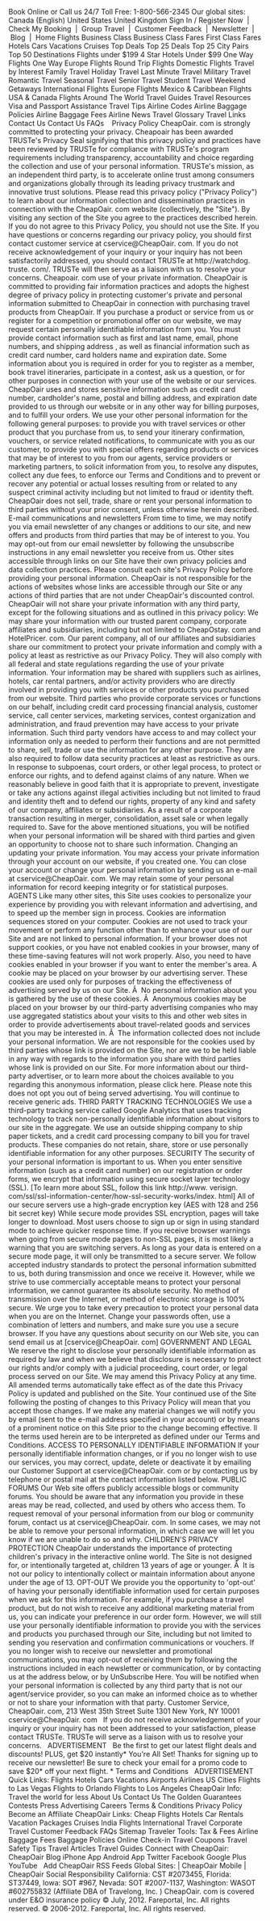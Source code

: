 Book Online or Call us 24/7 Toll Free: 1-800-566-2345 Our global sites: Canada (English) United States United Kingdom Sign In / Register Now  |   Check My Booking  |  Group Travel  |  Customer Feedback  |  Newsletter  |  Blog  |  Home Flights Business Class Business Class Fares First Class Fares Hotels Cars Vacations Cruises Top Deals Top 25 Deals Top 25 City Pairs Top 50 Destinations Flights under $199 4 Star Hotels Under $99 One Way Flights One Way Europe Flights Round Trip Flights Domestic Flights Travel by Interest Family Travel Holiday Travel Last Minute Travel Military Travel Romantic Travel Seasonal Travel Senior Travel Student Travel Weekend Getaways International Flights Europe Flights Mexico & Caribbean Flights USA & Canada Flights Around The World Travel Guides Travel Resources Visa and Passport Assistance Travel Tips Airline Codes Airline Baggage Policies Airline Baggage Fees Airline News Travel Glossary Travel Links Contact Us Contact Us FAQs    Privacy Policy CheapOair. com is strongly committed to protecting your privacy. Cheapoair has been awarded TRUSTe's Privacy Seal signifying that this privacy policy and practices have been reviewed by TRUSTe for compliance with TRUSTe's program requirements including transparency, accountability and choice regarding the collection and use of your personal information. TRUSTe's mission, as an independent third party, is to accelerate online trust among consumers and organizations globally through its leading privacy trustmark and innovative trust solutions. Please read this privacy policy ("Privacy Policy") to learn about our information collection and dissemination practices in connection with the CheapOair. com website (collectively, the "Site"). By visiting any section of the Site you agree to the practices described herein. If you do not agree to this Privacy Policy, you should not use the Site. If you have questions or concerns regarding our privacy policy, you should first contact customer service at cservice@CheapOair. com. If you do not receive acknowledgement of your inquiry or your inquiry has not been satisfactorily addressed, you should contact TRUSTe at http://watchdog. truste. com/. TRUSTe will then serve as a liaison with us to resolve your concerns. Cheapoair. com use of your private information. CheapOair is committed to providing fair information practices and adopts the highest degree of privacy policy in protecting customer's private and personal information submitted to CheapOair in connection with purchasing travel products from CheapOair. If you purchase a product or service from us or register for a competition or promotional offer on our website, we may request certain personally identifiable information from you. You must provide contact information such as first and last name, email, phone numbers, and shipping address , as well as financial information such as credit card number, card holders name and expiration date. Some information about you is required in order for you to register as a member, book travel itineraries, participate in a contest, ask us a question, or for other purposes in connection with your use of the website or our services. CheapOair uses and stores sensitive information such as credit card number, cardholder's name, postal and billing address, and expiration date provided to us through our website or in any other way for billing purposes, and to fulfill your orders. We use your other personal information for the following general purposes: to provide you with travel services or other product that you purchase from us, to send your itinerary confirmation, vouchers, or service related notifications, to communicate with you as our customer, to provide you with special offers regarding products or services that may be of interest to you from our agents, service providers or marketing partners, to solicit information from you, to resolve any disputes, collect any due fees, to enforce our Terms and Conditions and to prevent or recover any potential or actual losses resulting from or related to any suspect criminal activity including but not limited to fraud or identity theft. CheapOair does not sell, trade, share or rent your personal information to third parties without your prior consent, unless otherwise herein described. E-mail communications and newsletters From time to time, we may notify you via email newsletter of any changes or additions to our site, and new offers and products from third parties that may be of interest to you. You may opt-out from our email newsletter by following the unsubscribe instructions in any email newsletter you receive from us. Other sites accessible through links on our Site have their own privacy policies and data collection practices. Please consult each site's Privacy Policy before providing your personal information. CheapOair is not responsible for the actions of websites whose links are accessible through our Site or any actions of third parties that are not under CheapOair's discounted control. CheapOair will not share your private information with any third party, except for the following situations and as outlined in this privacy policy: We may share your information with our trusted parent company, corporate affiliates and subsidiaries, including but not limited to CheapOstay. com and HotelPricer. com. Our parent company, all of our affiliates and subsidiaries share our commitment to protect your private information and comply with a policy at least as restrictive as our Privacy Policy. They will also comply with all federal and state regulations regarding the use of your private information. Your information may be shared with suppliers such as airlines, hotels, car rental partners, and/or activity providers who are directly involved in providing you with services or other products you purchased from our website. Third parties who provide corporate services or functions on our behalf, including credit card processing financial analysis, customer service, call center services, marketing services, contest organization and administration, and fraud prevention may have access to your private information. Such third party vendors have access to and may collect your information only as needed to perform their functions and are not permitted to share, sell, trade or use the information for any other purpose. They are also required to follow data security practices at least as restrictive as ours. In response to subpoenas, court orders, or other legal process, to protect or enforce our rights, and to defend against claims of any nature. When we reasonably believe in good faith that it is appropriate to prevent, investigate or take any actions against illegal activities including but not limited to fraud and identity theft and to defend our rights, property of any kind and safety of our company, affiliates or subsidiaries. As a result of a corporate transaction resulting in merger, consolidation, asset sale or when legally required to. Save for the above mentioned situations, you will be notified when your personal information will be shared with third parties and given an opportunity to choose not to share such information. Changing an updating your private information. You may access your private information through your account on our website, if you created one. You can close your account or change your personal information by sending us an e-mail at cservice@CheapOair. com. We may retain some of your personal information for record keeping integrity or for statistical purposes.   AGENTS Like many other sites, this Site uses cookies to personalize your experience by providing you with relevant information and advertising, and to speed up the member sign in process. Cookies are information sequences stored on your computer. Cookies are not used to track your movement or perform any function other than to enhance your use of our Site and are not linked to personal information. If your browser does not support cookies, or you have not enabled cookies in your browser, many of these time-saving features will not work properly. Also, you need to have cookies enabled in your browser if you want to enter the member's area. A cookie may be placed on your browser by our advertising server. These cookies are used only for purposes of tracking the effectiveness of advertising served by us on our Site. Â  No personal information about you is gathered by the use of these cookies. Â  Anonymous cookies may be placed on your browser by our third-party advertising companies who may use aggregated statistics about your visits to this and other web sites in order to provide advertisements about travel-related goods and services that you may be interested in. Â  The information collected does not include your personal information. We are not responsible for the cookies used by third parties whose link is provided on the Site, nor are we to be held liable in any way with regards to the information you share with third parties whose link is provided on our Site. For more information about our third-party advertiser, or to learn more about the choices available to you regarding this anonymous information, please click here. Please note this does not opt you out of being served advertising. You will continue to receive generic ads. THIRD PARTY TRACKING TECHNOLOGIES We use a third-party tracking service called Google Analytics that uses tracking technology to track non-personally identifiable information about visitors to our site in the aggregate. We use an outside shipping company to ship paper tickets, and a credit card processing company to bill you for travel products. These companies do not retain, share, store or use personally identifiable information for any other purposes. SECURITY The security of your personal information is important to us. When you enter sensitive information (such as a credit card number) on our registration or order forms, we encrypt that information using secure socket layer technology (SSL). \[To learn more about SSL, follow this link http://www. verisign. com/ssl/ssl-information-center/how-ssl-security-works/index. html\] All of our secure servers use a high-grade encryption key (AES with 128 and 256 bit secret key) While secure mode provides SSL encryption, pages will take longer to download. Most users choose to sign up or sign in using standard mode to achieve quicker response time. If you receive browser warnings when going from secure mode pages to non-SSL pages, it is most likely a warning that you are switching servers. As long as your data is entered on a secure mode page, it will only be transmitted to a secure server. We follow accepted industry standards to protect the personal information submitted to us, both during transmission and once we receive it. However, while we strive to use commercially acceptable means to protect your personal information, we cannot guarantee its absolute security. No method of transmission over the Internet, or method of electronic storage is 100% secure. We urge you to take every precaution to protect your personal data when you are on the Internet. Change your passwords often, use a combination of letters and numbers, and make sure you use a secure browser. If you have any questions about security on our Web site, you can send email us at \[cservice@CheapOair. com\] GOVERNMENT AND LEGAL We reserve the right to disclose your personally identifiable information as required by law and when we believe that disclosure is necessary to protect our rights and/or comply with a judicial proceeding, court order, or legal process served on our Site. We may amend this Privacy Policy at any time. All amended terms automatically take effect as of the date this Privacy Policy is updated and published on the Site. Your continued use of the Site following the posting of changes to this Privacy Policy will mean that you accept those changes. If we make any material changes we will notify you by email (sent to the e-mail address specified in your account) or by means of a prominent notice on this Site prior to the change becoming effective. ll the terms used herein are to be interpreted as defined under our Terms and Conditions. ACCESS TO PERSONALLY IDENTIFIABLE INFORMATION If your personally identifiable information changes, or if you no longer wish to use our services, you may correct, update, delete or deactivate it by emailing our Customer Support at cservice@CheapOair. com or by contacting us by telephone or postal mail at the contact information listed below. PUBLIC FORUMS Our Web site offers publicly accessible blogs or community forums. You should be aware that any information you provide in these areas may be read, collected, and used by others who access them. To request removal of your personal information from our blog or community forum, contact us at cservice@CheapOair. com. In some cases, we may not be able to remove your personal information, in which case we will let you know if we are unable to do so and why. CHILDREN'S PRIVACY PROTECTION CheapOair understands the importance of protecting children's privacy in the interactive online world. The Site is not designed for, or intentionally targeted at, children 13 years of age or younger. Â  It is not our policy to intentionally collect or maintain information about anyone under the age of 13. OPT-OUT We provide you the opportunity to 'opt-out' of having your personally identifiable information used for certain purposes when we ask for this information. For example, if you purchase a travel product, but do not wish to receive any additional marketing material from us, you can indicate your preference in our order form. However, we will still use your personally identifiable information to provide you with the services and products you purchased through our Site, including but not limited to sending you reservation and confirmation communications or vouchers. If you no longer wish to receive our newsletter and promotional communications, you may opt-out of receiving them by following the instructions included in each newsletter or communication, or by contacting us at the address below, or by UnSubscribe Here. You will be notified when your personal information is collected by any third party that is not our agent/service provider, so you can make an informed choice as to whether or not to share your information with that party. Customer Service, CheapOair. com, 213 West 35th Street Suite 1301 New York, NY 10001 cservice@CheapOair. com   If you do not receive acknowledgement of your inquiry or your inquiry has not been addressed to your satisfaction, please contact TRUSTe. TRUSTe will serve as a liaison with us to resolve your concerns.   ADVERTISEMENT   Be the first to get our latest flight deals and discounts! PLUS, get $20 instantly\* You're All Set! Thanks for signing up to receive our newsletter! Be sure to check your email for a promo code to save $20\* off your next flight. \* Terms and Conditions   ADVERTISEMENT Quick Links: Flights Hotels Cars Vacations Airports Airlines US Cities Flights to Las Vegas Flights to Orlando Flights to Los Angeles CheapOair Info: Travel the world for less About Us Contact Us The Golden Guarantees Contests Press Advertising Careers Terms & Conditions Privacy Policy Become an Affiliate CheapOair Links: Cheap Flights Hotels Car Rentals Vacation Packages Cruises India Flights International Travel Corporate Travel Customer Feedback FAQs Sitemap Traveler Tools: Tax & Fees Airline Baggage Fees Baggage Policies Online Check-in Travel Coupons Travel Safety Tips Travel Articles Travel Guides Connect with CheapOair: CheapOair Blog iPhone App Android App Twitter Facebook Google Plus YouTube   Add CheapOair RSS Feeds Global Sites: | CheapOair Mobile | CheapOair Social Responsibility California: CST #2073455, Florida: ST37449, Iowa: SOT #967, Nevada: SOT #2007-1137, Washington: WASOT #602755832 (Affiliate DBA of Travelong, Inc. ) CheapOair. com is covered under E&O insurance policy © July, 2012. Fareportal, Inc. All rights reserved. © 2006-2012. Fareportal, Inc. All rights reserved.